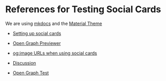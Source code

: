 # References for Testing Social Cards

We are using [mkdocs](http://mkdocs.org)
and the [Material Theme](https://squidfunk.github.io/mkdocs-material/)

* [Setting up social cards](https://squidfunk.github.io/mkdocs-material/setup/setting-up-social-cards/)

* [Open Graph Previewer](https://www.opengraph.xyz/)
* [og:image URLs when using social cards](https://github.com/squidfunk/mkdocs-material/issues/4402#issuecomment-1457812285)
* [Discussion](https://github.com/squidfunk/mkdocs-material/discussions/5162)
* [Open Graph Test](https://www.opengraph.xyz/url/https%3A%2F%2Fmkdocs-social.krypton.ninja%2F)